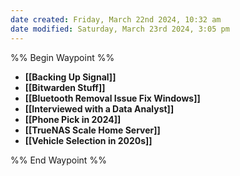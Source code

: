 ```yaml
---
date created: Friday, March 22nd 2024, 10:32 am
date modified: Saturday, March 23rd 2024, 3:05 pm
---
```


%% Begin Waypoint %%
- **[[Backing Up Signal]]**
- **[[Bitwarden Stuff]]**
- **[[Bluetooth Removal Issue Fix Windows]]**
- **[[Interviewed with a Data Analyst]]**
- **[[Phone Pick in 2024]]**
- **[[TrueNAS Scale Home Server]]**
- **[[Vehicle Selection in 2020s]]**

%% End Waypoint %%